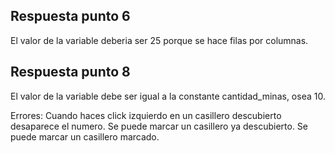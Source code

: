 ## Respuesta punto 6
El valor de la variable deberia ser 25 porque se hace filas por columnas.
## Respuesta punto 8
El valor de la variable debe ser igual a la constante cantidad_minas, osea 10.

Errores:
Cuando haces click izquierdo en un casillero descubierto desaparece el numero. 
Se puede marcar un casillero ya descubierto.
Se puede marcar un casillero marcado.
